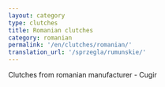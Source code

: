```yaml
---
layout: category
type: clutches
title: Romanian clutches
category: romanian
permalink: '/en/clutches/romanian/'
translation_url: '/sprzegla/rumunskie/'
---
```

Clutches from romanian manufacturer - Cugir